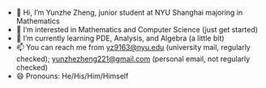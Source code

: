 - 👋 Hi, I’m Yunzhe Zheng, junior student at NYU Shanghai majoring in Mathematics
- 👀 I’m interested in Mathematics and Computer Science (just get started)
- 🌱 I’m currently learning PDE, Analysis, and Algebra (a little bit)
- 📫 You can reach me from yz9163@nyu.edu (university mail, regularly checked); yunzhezheng221@gmail.com (personal email, not regularly checked)
- 😄 Pronouns: He/His/Him/Himself

<!---
Yunzhe21/Yunzhe21 is a ✨ special ✨ repository because its `README.md` (this file) appears on your GitHub profile.
You can click the Preview link to take a look at your changes.
--->
